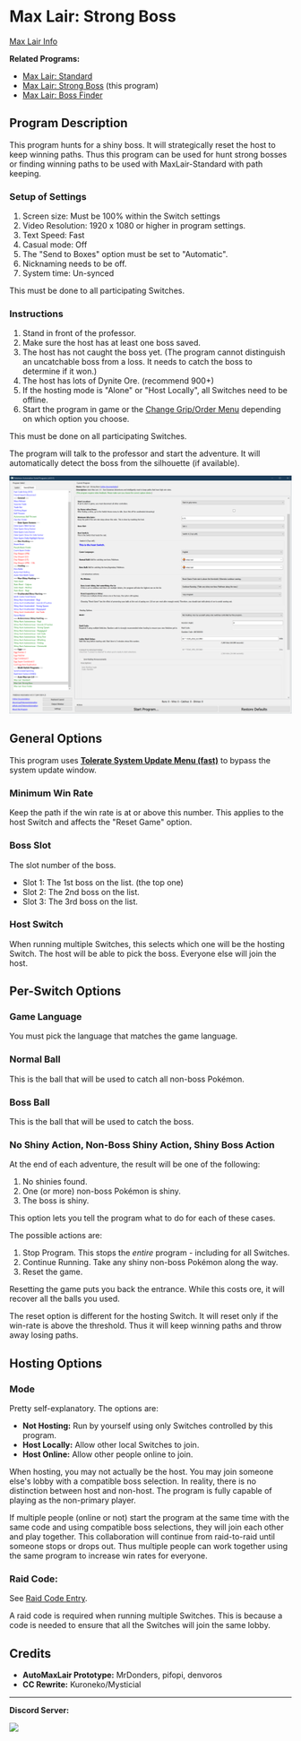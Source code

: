 # Max Lair: Strong Boss

[Max Lair Info](MaxLair.md)

**Related Programs:**
- [Max Lair: Standard](MaxLair-Standard.md)
- [Max Lair: Strong Boss](MaxLair-StrongBoss.md) (this program)
- [Max Lair: Boss Finder](MaxLair-BossFinder.md)


## Program Description

This program hunts for a shiny boss. It will strategically reset the host to keep winning paths. Thus this program can be used for hunt strong bosses or finding winning paths to be used with MaxLair-Standard with path keeping.

### Setup of Settings

1. Screen size: Must be 100% within the Switch settings
2. Video Resolution: 1920 x 1080 or higher in program settings.
3. Text Speed: Fast
4. Casual mode: Off
5. The "Send to Boxes" option must be set to "Automatic".
6. Nicknaming needs to be off.
7. System time: Un-synced

This must be done to all participating Switches.

### Instructions

1. Stand in front of the professor.
2. Make sure the host has at least one boss saved.
3. The host has not caught the boss yet. (The program cannot distinguish an uncatchable boss from a loss. It needs to catch the boss to determine if it won.)
4. The host has lots of Dynite Ore. (recommend 900+)
5. If the hosting mode is "Alone" or "Host Locally", all Switches need to be offline.
6. Start the program in game or the [Change Grip/Order Menu](https://github.com/PokemonAutomation/Microcontroller/blob/master/Wiki/Programs/NintendoSwitch/ChangeGripOrderMenu.md) depending on which option you choose.

This must be done on all participating Switches.

The program will talk to the professor and start the adventure. It will automatically detect the boss from the silhouette (if available).

<img src="images/MaxLairStrongBoss-Settings.png">

## General Options

This program uses [**Tolerate System Update Menu (fast)**](/Wiki/Programs/NintendoSwitch/FrameworkSettings.md#tolerate-system-update-menu-fast) to bypass the system update window.

### Minimum Win Rate

Keep the path if the win rate is at or above this number. This applies to the host Switch and affects the "Reset Game" option.

### Boss Slot

The slot number of the boss.

- Slot 1: The 1st boss on the list. (the top one)
- Slot 2: The 2nd boss on the list.
- Slot 3: The 3rd boss on the list.

### Host Switch

When running multiple Switches, this selects which one will be the hosting Switch. The host will be able to pick the boss. Everyone else will join the host.


## Per-Switch Options

### Game Language

You must pick the language that matches the game language.

### Normal Ball

This is the ball that will be used to catch all non-boss Pokémon.

### Boss Ball

This is the ball that will be used to catch the boss.

### No Shiny Action, Non-Boss Shiny Action, Shiny Boss Action

At the end of each adventure, the result will be one of the following:
1. No shinies found.
2. One (or more) non-boss Pokémon is shiny.
3. The boss is shiny.

This option lets you tell the program what to do for each of these cases.

The possible actions are:
1. Stop Program. This stops the *entire* program - including for all Switches.
2. Continue Running. Take any shiny non-boss Pokémon along the way.
3. Reset the game.

Resetting the game puts you back the entrance. While this costs ore, it will recover all the balls you used.

The reset option is different for the hosting Switch. It will reset only if the win-rate is above the threshold. Thus it will keep winning paths and throw away losing paths.


## Hosting Options

### Mode

Pretty self-explanatory. The options are:
- **Not Hosting:** Run by yourself using only Switches controlled by this program.
- **Host Locally:** Allow other local Switches to join.
- **Host Online:** Allow other people online to join.

When hosting, you may not actually be the host. You may join someone else's lobby with a compatible boss selection. In reality, there is no distinction between host and non-host.
The program is fully capable of playing as the non-primary player.

If multiple people (online or not) start the program at the same time with the same code and using compatible boss selections, they will join each other and play together.
This collaboration will continue from raid-to-raid until someone stops or drops out. Thus multiple people can work together using the same program to increase win rates for everyone.

### Raid Code:

See [Raid Code Entry](https://github.com/PokemonAutomation/Microcontroller/blob/master/Wiki/Programs/PokemonSwSh/RaidCode.md).

A raid code is required when running multiple Switches. This is because a code is needed to ensure that all the Switches will join the same lobby.


## Credits

- **AutoMaxLair Prototype:** MrDonders, pifopi, denvoros
- **CC Rewrite:** Kuroneko/Mysticial



<hr>

**Discord Server:** 

[<img src="https://canary.discordapp.com/api/guilds/695809740428673034/widget.png?style=banner2">](https://discord.gg/cQ4gWxN)



